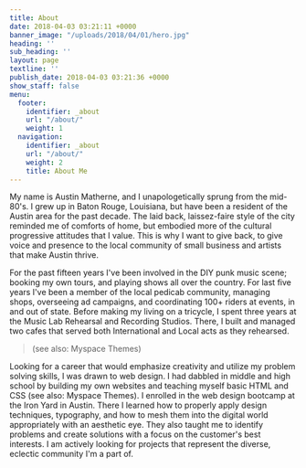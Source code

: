 ```yaml
---
title: About
date: 2018-04-03 03:21:11 +0000
banner_image: "/uploads/2018/04/01/hero.jpg"
heading: ''
sub_heading: ''
layout: page
textline: ''
publish_date: 2018-04-03 03:21:36 +0000
show_staff: false
menu:
  footer:
    identifier: _about
    url: "/about/"
    weight: 1
  navigation:
    identifier: _about
    url: "/about/"
    weight: 2
    title: About Me
---
```

<style>
.entry-date {
	display:none;
}
</style>

My name is Austin Matherne, and I unapologetically sprung from the mid-80's. I grew up in Baton Rouge, Louisiana, but have been a resident of the Austin area for the past decade. The laid back, laissez-faire style of the city reminded me of comforts of home, but embodied more of the cultural progressive attitudes that I value. This is why I want to give back, to give voice and presence to the local community of small business and artists that make Austin thrive.

For the past fifteen years I've been involved in the DIY punk music scene; booking my own tours, and playing shows all over the country. For last five years I've been a member of the local pedicab community, managing shops, overseeing ad campaigns, and coordinating 100+ riders at events, in and out of state. Before making my living on a tricycle, I spent three years at the Music Lab Rehearsal and Recording Studios. There, I built and managed two cafes that served both International and Local acts as they rehearsed.

> (see also: Myspace Themes)

Looking for a career that would emphasize creativity and utilize my problem solving skills, I was drawn to web design. I had dabbled in middle and high school by building my own websites and teaching myself basic HTML and CSS (see also: Myspace Themes). I enrolled in the web design bootcamp at the Iron Yard in Austin. There I learned how to properly apply design techniques, typography, and how to mesh them into the digital world appropriately with an aesthetic eye. They also taught me to identify problems and create solutions with a focus on the customer's best interests. I am actively looking for projects that represent the diverse, eclectic community I'm a part of.
